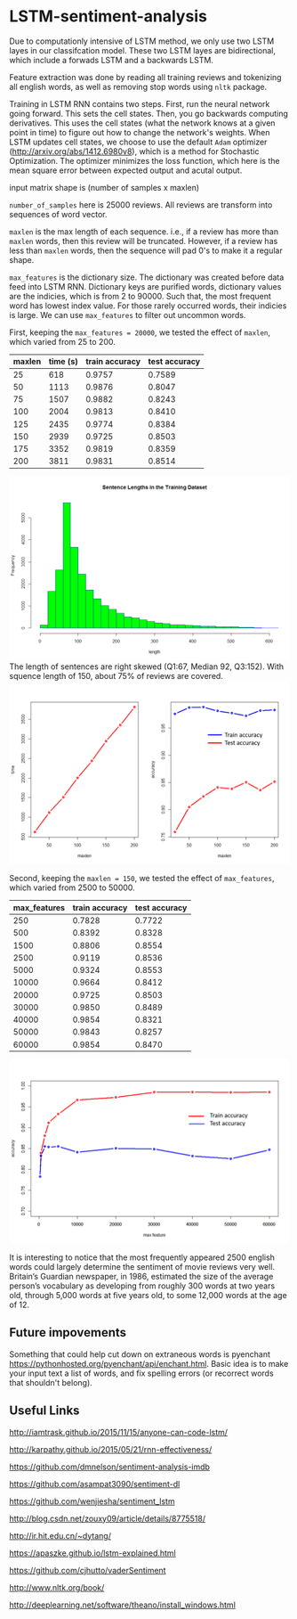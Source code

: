 # LSTM-sentiment-analysis
Due to computationly intensive of LSTM method, we only use two LSTM layes in our classifcation model. These two LSTM layes are bidirectional, which include a forwads LSTM and a backwards LSTM. 

Feature extraction was done by reading all training reviews and tokenizing all english words, as well as removing stop words using `nltk` package.

Training in LSTM RNN contains two steps. First, run the neural network going forward. This sets the cell states.
Then, you go backwards computing derivatives. This uses the cell states (what the network knows at a given point in time) to figure out how to change the network's weights. When LSTM updates cell states, we choose to use the default `Adam` optimizer (http://arxiv.org/abs/1412.6980v8), which is a method for Stochastic Optimization. The optimizer minimizes the loss function, which here is the mean square error between expected output and acutal output.


input matrix shape is (number of samples x maxlen)

`number_of_samples` here is 25000 reviews. All reviews are transform into sequences of word vector.

`maxlen` is the max length of each sequence. i.e., if a review has more than `maxlen` words, then this review will be truncated. However, if a review has less than `maxlen` words, then the sequence will pad 0's to make it a regular shape.

`max_features` is the dictionary size. The dictionary was created before data feed into LSTM RNN. Dictionary keys are purified words, dictionary values are the indicies, which is from 2 to 90000. Such that, the most frequent word has lowest index value. For those rarely occurred words, their indicies is large. We can use `max_features` to filter out uncommon words.

First, keeping the `max_features = 20000`, we tested the effect of `maxlen`, which varied from 25 to 200.

maxlen	|	time (s) | train accuracy | test accuracy
---	|	--- | --- | ---
25 | 618 | 0.9757 | 0.7589
50 | 1113 | 0.9876 | 0.8047
75 | 1507 | 0.9882 | 0.8243
100 | 2004 | 0.9813 | 0.8410
125 | 2435 | 0.9774 | 0.8384
150 | 2939 | 0.9725 | 0.8503
175 | 3352 | 0.9819 | 0.8359
200 | 3811 | 0.9831 | 0.8514

![L1_LSTM](https://github.com/TomWerner/sentiment_analysis/blob/master/lstm/sentence_length.png "")
The length of sentences are right skewed (Q1:67, Median 92, Q3:152). With squence length of 150, about 75% of reviews are covered. 
![L1_LSTM](https://github.com/TomWerner/sentiment_analysis/blob/master/lstm/length_accuracy.png "")


Second, keeping the `maxlen = 150`, we tested the effect of `max_features`, which varied from 2500 to 50000.

max_features	| train accuracy | test accuracy
---	| --- | ---
250 | 0.7828 | 0.7722
500 | 0.8392 | 0.8328
1500 | 0.8806 | 0.8554
2500 | 0.9119 | 0.8536
5000 | 0.9324 | 0.8553
10000 | 0.9664 | 0.8412
20000 | 0.9725 | 0.8503
30000 | 0.9850 | 0.8489
40000 | 0.9854 | 0.8321
50000 | 0.9843 | 0.8257
60000 | 0.9854 | 0.8470

![L1_LSTM](https://github.com/TomWerner/sentiment_analysis/blob/master/lstm/feature_accuracy.png "")

It is interesting to notice that the most frequently appeared 2500 english words could largely determine the sentiment of movie reviews very well.
Britain’s Guardian newspaper, in 1986, estimated the size of the average person’s vocabulary as developing from roughly 300 words at two years old, through 5,000 words at five years old, to some 12,000 words at the age of 12.


## Future impovements

Something that could help cut down on extraneous words is pyenchant https://pythonhosted.org/pyenchant/api/enchant.html. Basic idea is to make your input text a list of words, and fix spelling errors (or recorrect words that shouldn't belong).


## Useful Links

http://iamtrask.github.io/2015/11/15/anyone-can-code-lstm/

http://karpathy.github.io/2015/05/21/rnn-effectiveness/
 
https://github.com/dmnelson/sentiment-analysis-imdb

https://github.com/asampat3090/sentiment-dl

https://github.com/wenjiesha/sentiment_lstm
 
http://blog.csdn.net/zouxy09/article/details/8775518/

http://ir.hit.edu.cn/~dytang/
 
https://apaszke.github.io/lstm-explained.html
 
https://github.com/cjhutto/vaderSentiment

http://www.nltk.org/book/

http://deeplearning.net/software/theano/install_windows.html
